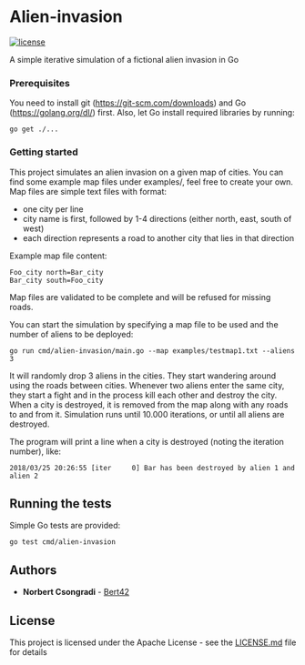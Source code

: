 # Alien-invasion

[![license](https://img.shields.io/github/license/bert42/alien-invasion.svg)](https://github.com/bert42/alien-invasion/blob/master/LICENSE)

A simple iterative simulation of a fictional alien invasion in Go

### Prerequisites

You need to install git (https://git-scm.com/downloads) and Go (https://golang.org/dl/) first.
Also, let Go install required libraries by running:

```
go get ./...
```

### Getting started

This project simulates an alien invasion on a given map of cities.
You can find some example map files under examples/, feel free to create your own.
Map files are simple text files with format:
 * one city per line
 * city name is first, followed by 1-4 directions (either north, east, south of west)
 * each direction represents a road to another city that lies in that direction

Example map file content:

```
Foo_city north=Bar_city
Bar_city south=Foo_city
```

Map files are validated to be complete and will be refused for missing roads.


You can start the simulation by specifying a map file to be used and the number of aliens to be deployed:

```
go run cmd/alien-invasion/main.go --map examples/testmap1.txt --aliens 3
```

It will randomly drop 3 aliens in the cities. They start wandering around using the roads between cities. Whenever two aliens enter
the same city, they start a fight and in the process kill each other and destroy the city. When a city is destroyed, it is removed
from the map along with any roads to and from it.
Simulation runs until 10.000 iterations, or until all aliens are destroyed.

The program will print a line when a city is destroyed (noting the iteration number), like:

```
2018/03/25 20:26:55 [iter     0] Bar has been destroyed by alien 1 and alien 2
```

## Running the tests

Simple Go tests are provided:

```
go test cmd/alien-invasion
```

## Authors

* **Norbert Csongradi** - [Bert42](https://github.com/bert42)

## License

This project is licensed under the Apache License - see the [LICENSE.md](LICENSE.md) file for details
